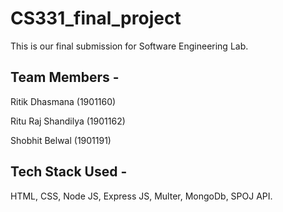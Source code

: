 # CS331_final_project
This is our final submission for Software Engineering Lab.

## Team Members - 
Ritik Dhasmana (1901160)

Ritu Raj Shandilya (1901162)

Shobhit Belwal (1901191)


## Tech Stack Used - 
HTML, CSS, Node JS, Express JS, Multer, MongoDb, SPOJ API.
